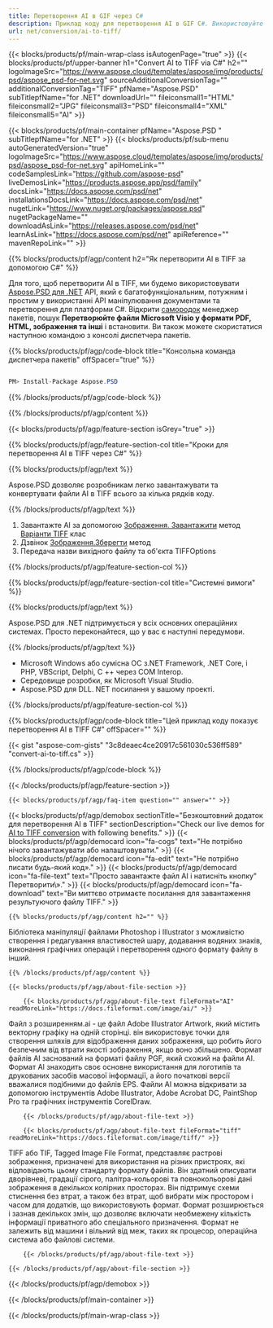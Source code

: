 ```yaml
---
title: Перетворення AI в GIF через C#
description: Приклад коду для перетворення AI в GIF C#. Використовуйте приклад коду API для пакетних файлів AI в перетворення GIF в межах VB.NET, ASP.NET або будь-якого додатка на основі NET.
url: net/conversion/ai-to-tiff/
---
```


{{< blocks/products/pf/main-wrap-class isAutogenPage="true" >}}
{{< blocks/products/pf/upper-banner h1="Convert AI to TIFF via C#" h2="" logoImageSrc="https://www.aspose.cloud/templates/aspose/img/products/psd/aspose_psd-for-net.svg" sourceAdditionalConversionTag="" additionalConversionTag="TIFF" pfName="Aspose.PSD" subTitlepfName="for .NET" downloadUrl="" fileiconsmall1="HTML" fileiconsmall2="JPG" fileiconsmall3="PSD" fileiconsmall4="XML" fileiconsmall5="AI" >}}

{{< blocks/products/pf/main-container pfName="Aspose.PSD " subTitlepfName="for .NET" >}}
{{< blocks/products/pf/sub-menu autoGeneratedVersion="true" logoImageSrc="https://www.aspose.cloud/templates/aspose/img/products/psd/aspose_psd-for-net.svg" apiHomeLink="" codeSamplesLink="https://github.com/aspose-psd" liveDemosLink="https://products.aspose.app/psd/family" docsLink="https://docs.aspose.com/psd/net" installationsDocsLink="https://docs.aspose.com/psd/net" nugetLink="https://www.nuget.org/packages/aspose.psd" nugetPackageName="" downloadAsLink="https://releases.aspose.com/psd/net" learnAsLink="https://docs.aspose.com/psd/net" apiReference="" mavenRepoLink="" >}}

{{% blocks/products/pf/agp/content h2="Як перетворити AI в TIFF за допомогою C#" %}}

Для того, щоб перетворити AI в TIFF, ми будемо використовувати <a href="/psd/{{< lang-code >}}net">Aspose.PSD для .NET</a> API, який є багатофункціональним, потужним і простим у використанні API маніпулювання документами та перетворення для платформи C#. Відкрити <a href="https://www.nuget.org/packages/aspose.psd">самородок</a> менеджер пакетів, пошук <b>Перетворюйте файли Microsoft Visio у формати PDF, HTML, зображення та інші</b> і встановити. Ви також можете скористатися наступною командою з консолі диспетчера пакетів.

{{% blocks/products/pf/agp/code-block title="Консольна команда диспетчера пакетів" offSpacer="true" %}}

```cs

PM> Install-Package Aspose.PSD

```

{{% /blocks/products/pf/agp/code-block %}}

{{% /blocks/products/pf/agp/content %}}

{{< blocks/products/pf/agp/feature-section isGrey="true" >}}

{{% blocks/products/pf/agp/feature-section-col title="Кроки для перетворення AI в TIFF через C#" %}}

{{% blocks/products/pf/agp/text %}}

 Aspose.PSD дозволяє розробникам легко завантажувати та конвертувати файли AI в TIFF всього за кілька рядків коду.

{{% /blocks/products/pf/agp/text %}}

1. Завантажте AI за допомогою [Зображення. Завантажити](https://apireference.aspose.com/psd/net/aspose.psd/image/methods/load/index) метод
 [Варіанти TIFF](https://apireference.aspose.com/psd/net/aspose.psd.imageoptions/TiffOptions) клас
1. Дзвінок [Зображення.Зберегти](https://apireference.aspose.com/psd/net/aspose.psd/image/methods/save/index) метод
1. Передача назви вихідного файлу та об'єкта TIFFOptions

{{% /blocks/products/pf/agp/feature-section-col %}}

{{% blocks/products/pf/agp/feature-section-col title="Системні вимоги" %}}

{{% blocks/products/pf/agp/text %}}

 Aspose.PSD для .NET підтримується у всіх основних операційних системах. Просто переконайтеся, що у вас є наступні передумови.

{{% /blocks/products/pf/agp/text %}}

- Microsoft Windows або сумісна ОС з.NET Framework, .NET Core, і PHP, VBScript, Delphi, C ++ через COM Interop.
- Середовище розробки, як Microsoft Visual Studio.
- Aspose.PSD для DLL. NET посилання у вашому проекті.

{{% /blocks/products/pf/agp/feature-section-col %}}

{{% blocks/products/pf/agp/code-block title="Цей приклад коду показує перетворення AI в TIFF C#" offSpacer="" %}}

{{< gist "aspose-com-gists" "3c8deaec4ce20917c561030c536ff589" "convert-ai-to-tiff.cs" >}}

{{% /blocks/products/pf/agp/code-block %}}

{{< /blocks/products/pf/agp/feature-section >}}

    {{< blocks/products/pf/agp/faq-item question="" answer="" >}}
 

<!-- aboutfile Starts -->

{{< blocks/products/pf/agp/demobox sectionTitle="Безкоштовний додаток для перетворення AI в TIFF" sectionDescription="Check our live demos for [AI to TIFF conversion](https://products.aspose.app/psd/conversion/ai-to-tiff) with following benefits." >}}
        {{< blocks/products/pf/agp/democard icon="fa-cogs" text="Не потрібно нічого завантажувати або налаштовувати." >}}
        {{< blocks/products/pf/agp/democard icon="fa-edit" text="Не потрібно писати будь-який код»." >}}
        {{< blocks/products/pf/agp/democard icon="fa-file-text" text="Просто завантажте файл AI і натисніть кнопку\" Перетворити\»." >}}
        {{< blocks/products/pf/agp/democard icon="fa-download" text="Ви миттєво отримаєте посилання для завантаження результуючого файлу TIFF." >}}

    {{% blocks/products/pf/agp/content h2="" %}}

Бібліотека маніпуляції файлами Photoshop і Illustrator з можливістю створення і редагування властивостей шару, додавання водяних знаків, виконання графічних операцій і перетворення одного формату файлу в інший.



    {{% /blocks/products/pf/agp/content %}}

    {{< blocks/products/pf/agp/about-file-section >}}

        {{< blocks/products/pf/agp/about-file-text fileFormat="AI" readMoreLink="https://docs.fileformat.com/image/ai/" >}}
Файл з розширенням.ai - це файл Adobe Illustrator Artwork, який містить векторну графіку на одній сторінці. він використовує точки для створення шляхів для відображення даних зображення, що робить його безпечним від втрати якості зображення, якщо воно збільшено. Формат файлів AI заснований на форматі файлу PGF, який схожий на файли AI. Формат AI знаходить своє основне використання для логотипів та друкованих засобів масової інформації, а його початкові версії вважалися подібними до файлів EPS. Файли AI можна відкривати за допомогою інструментів Adobe Illustrator, Adobe Acrobat DC, PaintShop Pro та графічних інструментів CorelDraw.

        {{< /blocks/products/pf/agp/about-file-text >}}

        {{< blocks/products/pf/agp/about-file-text fileFormat="tiff" readMoreLink="https://docs.fileformat.com/image/tiff/" >}}
TIFF або TIF, Tagged Image File Format, представляє растрові зображення, призначені для використання на різних пристроях, які відповідають цьому стандарту формату файлів. Він здатний описувати дворівневі, градації сірого, палітра-кольорові та повнокольорові дані зображення в декількох колірних просторах. Він підтримує схеми стиснення без втрат, а також без втрат, щоб вибрати між простором і часом для додатків, що використовують формат. Формат розширюється і зазнав декількох змін, що дозволяє включати необмежену кількість інформації приватного або спеціального призначення. Формат не залежить від машини і вільний від меж, таких як процесор, операційна система або файлові системи.

        {{< /blocks/products/pf/agp/about-file-text >}}

    {{< /blocks/products/pf/agp/about-file-section >}}

{{< /blocks/products/pf/agp/demobox >}}

<!-- aboutfile Ends -->



{{< /blocks/products/pf/main-container >}}
    
{{< /blocks/products/pf/main-wrap-class >}}

